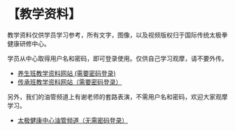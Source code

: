 # 【教学资料】

教学资料仅供学员学习参考，所有文字，图像，以及视频版权归于国际传统太极拳健康研修中心。

学员从中心取得用户名和密码，即可登录使用。仅供自己学习观摩，请不要外传。

- [养生班教学资料网站 (需要密码登录)](https://taiji18.pythonanywhere.com/)
- [传承班教学资料网站（需要密码登录）](https://taiji74.pythonanywhere.com/)

另外，我们的油管频道上有谢老师的套路表演，不需用户名和密码，欢迎大家观摩学习。

- [太极健康中心油管频道（无需密码登录）](https://www.youtube.com/@taiji74)